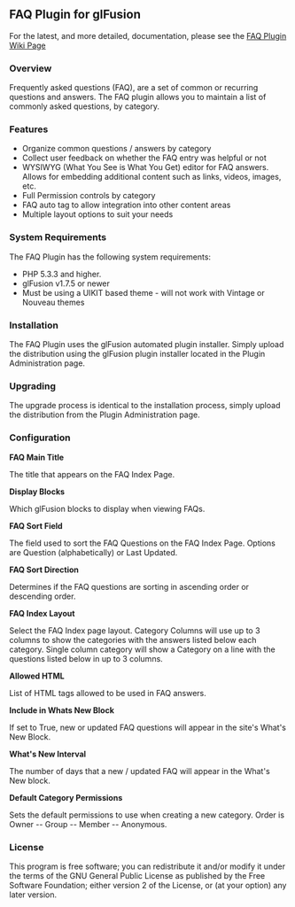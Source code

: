 ## FAQ Plugin for glFusion

For the latest, and more detailed, documentation, please see the [FAQ Plugin Wiki Page](https://www.glfusion.org/wiki/glfusion:plugins:faq:start)

### Overview

Frequently asked questions (FAQ), are a set of common or recurring questions and answers. The FAQ plugin allows you to maintain a list of commonly asked questions, by category.

### Features

- Organize common questions / answers by category
- Collect user feedback on whether the FAQ entry was helpful or not
- WYSIWYG (What You See is What You Get) editor for FAQ answers. Allows for embedding additional content such as links, videos, images, etc.
- Full Permission controls by category
- FAQ auto tag to allow integration into other content areas
- Multiple layout options to suit your needs

### System Requirements

The FAQ Plugin has the following system requirements:

* PHP 5.3.3 and higher.
* glFusion v1.7.5 or newer
* Must be using a UIKIT based theme - will not work with Vintage or Nouveau themes

### Installation

The FAQ Plugin uses the glFusion automated plugin installer. Simply upload the distribution using the glFusion plugin installer located in the Plugin Administration page.

### Upgrading

The upgrade process is identical to the installation process, simply upload the distribution from the Plugin Administration page.

### Configuration


**FAQ Main Title**

The title that appears on the FAQ Index Page.

**Display Blocks**

Which glFusion blocks to display when viewing FAQs.

**FAQ Sort Field**

The field used to sort the FAQ Questions on the FAQ Index Page. Options are Question (alphabetically) or Last Updated.

**FAQ Sort Direction**

Determines if the FAQ questions are sorting in ascending order or descending order.

**FAQ Index Layout**

Select the FAQ Index page layout. Category Columns will use up to 3 columns to show the categories with the answers listed below each category. Single column category will show a Category on a line with the questions listed below in up to 3 columns.

**Allowed HTML**

List of HTML tags allowed to be used in FAQ answers.

**Include in Whats New Block**

If set to True, new or updated FAQ questions will appear in the site's What's New Block.

**What's New Interval**

The number of days that a new / updated FAQ will appear in the What's New block.

**Default Category Permissions**

Sets the default permissions to use when creating a new category. Order is Owner -- Group -- Member -- Anonymous.




### License

This program is free software; you can redistribute it and/or modify it under
the terms of the GNU General Public License as published by the Free Software
Foundation; either version 2 of the License, or (at your option) any later
version.
